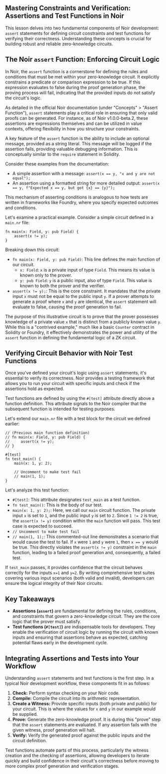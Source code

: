 ## Mastering Constraints and Verification: Assertions and Test Functions in Noir

This lesson delves into two fundamental components of Noir development: `assert` statements for defining circuit constraints and test functions for verifying their correctness. Understanding these concepts is crucial for building robust and reliable zero-knowledge circuits.

## The Noir `assert` Function: Enforcing Circuit Logic

In Noir, the `assert` function is a cornerstone for defining the rules and conditions that must be met within your zero-knowledge circuit. It explicitly constrains a predicate or comparison expression to be true. If this expression evaluates to false during the proof generation phase, the proving process will fail, indicating that the provided inputs do not satisfy the circuit's logic.

As detailed in the official Noir documentation (under "Concepts" > "Assert Function"), `assert` statements play a critical role in ensuring that only valid proofs can be generated. For instance, as of Noir v1.0.0-beta.2, these assertions are expressions themselves and can be utilized in value contexts, offering flexibility in how you structure your constraints.

A key feature of the `assert` function is the ability to include an optional message, provided as a string literal. This message will be logged if the assertion fails, providing valuable debugging information. This is conceptually similar to the `require` statement in Solidity.

Consider these examples from the documentation:
*   A simple assertion with a message: `assert(x == y, "x and y are not equal");`
*   An assertion using a formatted string for more detailed output: `assert(x == y, f"Expected x == y, but got {x} == {y}");`

This mechanism of asserting conditions is analogous to how tests are written in frameworks like Foundry, where you specify expected outcomes and conditions.

Let's examine a practical example. Consider a simple circuit defined in a `main.nr` file:

```noir
fn main(x: Field, y: pub Field) {
    assert(x != y);
}
```

Breaking down this circuit:
*   `fn main(x: Field, y: pub Field)`: This line defines the main function of our circuit.
    *   `x: Field`: `x` is a private input of type `Field`. This means its value is known only to the prover.
    *   `y: pub Field`: `y` is a public input, also of type `Field`. This value is known to both the prover and the verifier.
*   `assert(x != y);`: This is the core constraint. It mandates that the private input `x` must not be equal to the public input `y`. If a prover attempts to generate a proof where `x` and `y` are identical, the `assert` statement will evaluate to false, causing the proof generation to fail.

The purpose of this illustrative circuit is to prove that the prover possesses knowledge of a private value `x` that is distinct from a publicly known value `y`. While this is a "contrived example," much like a basic `Counter` contract in Solidity or Foundry, it effectively demonstrates the power and utility of the `assert` function in defining the fundamental logic of a ZK circuit.

## Verifying Circuit Behavior with Noir Test Functions

Once you've defined your circuit's logic using `assert` statements, it's essential to verify its correctness. Noir provides a testing framework that allows you to run your circuit with specific inputs and check if the assertions hold as expected.

Test functions are defined by using the `#[test]` attribute directly above a function definition. This attribute signals to the Noir compiler that the subsequent function is intended for testing purposes.

Let's extend our `main.nr` file with a test block for the circuit we defined earlier:

```noir
// (Previous main function definition)
// fn main(x: Field, y: pub Field) {
//     assert(x != y);
// }

#[test]
fn test_main() {
    main(x: 1, y: 2);

    // Uncomment to make test fail
    // main(1, 1);
}
```

Let's analyze this test function:
*   `#[test]`: This attribute designates `test_main` as a test function.
*   `fn test_main()`: This is the body of our test.
*   `main(x: 1, y: 2);`: Here, we call our `main` circuit function. The private input `x` is set to `1`, and the public input `y` is set to `2`. Since `1 != 2` is true, the `assert(x != y)` condition within the `main` function will pass. This test case is expected to succeed.
*   `// Uncomment to make test fail`
*   `// main(1, 1);`: This commented-out line demonstrates a scenario that would cause the test to fail. If `x` were `1` and `y` were `1`, then `x == y` would be true. This directly violates the `assert(x != y)` constraint in the `main` function, leading to a failed proof generation and, consequently, a failed test.

If `test_main` passes, it provides confidence that the circuit behaves correctly for the inputs `x=1` and `y=2`. By writing comprehensive test suites covering various input scenarios (both valid and invalid), developers can ensure the logical integrity of their Noir circuits.

## Key Takeaways

*   **Assertions (`assert`)** are fundamental for defining the rules, conditions, and constraints that govern a zero-knowledge circuit. They are the core logic that the prover must satisfy.
*   **Test functions (`#[test]`)** are indispensable tools for developers. They enable the verification of circuit logic by running the circuit with known inputs and ensuring that assertions behave as expected, catching potential flaws early in the development cycle.

## Integrating Assertions and Tests into Your Workflow

Understanding `assert` statements and test functions is the first step. In a typical Noir development workflow, these components fit in as follows:

1.  **Check:** Perform syntax checking on your Noir code.
2.  **Compile:** Compile the circuit into its arithmetic representation.
3.  **Create a Witness:** Provide specific inputs (both private and public) for your circuit. This is where the values for `x` and `y` in our example would be supplied.
4.  **Prove:** Generate the zero-knowledge proof. It is during this "prove" step that the `assert` statements are evaluated. If any assertion fails with the given witness, proof generation will halt.
5.  **Verify:** Verify the generated proof against the public inputs and the circuit definition.

Test functions automate parts of this process, particularly the witness creation and the checking of assertions, allowing developers to iterate quickly and build confidence in their circuit's correctness before moving to more complex proof generation and verification stages.